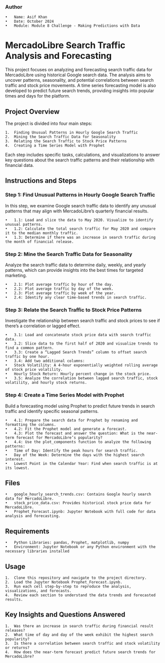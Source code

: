 ### Author

	•	Name: Asif Khan
	•	Date: October 2024
	•	Module: Module 8 Challenge - Making Predictions with Data

# MercadoLibre Search Traffic Analysis and Forecasting

This project focuses on analyzing and forecasting search traffic data for MercadoLibre using historical Google search data. The analysis aims to uncover patterns, seasonality, and potential correlations between search traffic and stock price movements. A time series forecasting model is also developed to predict future search trends, providing insights into popular times and days for the platform.

## Project Overview

The project is divided into four main steps:

	1.	Finding Unusual Patterns in Hourly Google Search Traffic
	2.	Mining the Search Traffic Data for Seasonality
	3.	Relating the Search Traffic to Stock Price Patterns
	4.	Creating a Time Series Model with Prophet

Each step includes specific tasks, calculations, and visualizations to answer key questions about the search traffic patterns and their relationship with financial data.

## Instructions and Steps

### Step 1: Find Unusual Patterns in Hourly Google Search Traffic

In this step, we examine Google search traffic data to identify any unusual patterns that may align with MercadoLibre’s quarterly financial results.

	•	1.1: Load and slice the data to May 2020. Visualize to identify unusual patterns.
	•	1.2: Calculate the total search traffic for May 2020 and compare it to the median monthly traffic.
	•	1.3: Determine if there was an increase in search traffic during the month of financial release.

### Step 2: Mine the Search Traffic Data for Seasonality

Analyze the search traffic data to determine daily, weekly, and yearly patterns, which can provide insights into the best times for targeted marketing.

	•	2.1: Plot average traffic by hour of the day.
	•	2.2: Plot average traffic by day of the week.
	•	2.3: Plot average traffic by week of the year.
	•	2.4: Identify any clear time-based trends in search traffic.

### Step 3: Relate the Search Traffic to Stock Price Patterns

Investigate the relationship between search traffic and stock prices to see if there’s a correlation or lagged effect.

	•	3.1: Load and concatenate stock price data with search traffic data.
	•	3.2: Slice data to the first half of 2020 and visualize trends to find a common pattern.
	•	3.3: Create a “Lagged Search Trends” column to offset search traffic by one hour.
	•	3.4: Add two additional columns:
	•	Stock Volatility: A 4-hour exponentially weighted rolling average of stock price volatility.
	•	Hourly Stock Return: Hourly percent change in the stock price.
	•	3.5: Analyze the correlation between lagged search traffic, stock volatility, and hourly stock returns.

### Step 4: Create a Time Series Model with Prophet

Build a forecasting model using Prophet to predict future trends in search traffic and identify specific seasonal patterns.

	•	4.1: Prepare the search data for Prophet by renaming and formatting the columns.
	•	4.2: Fit the Prophet model and generate a forecast.
	•	4.3: Plot the forecast and answer the question: What is the near-term forecast for MercadoLibre’s popularity?
	•	4.4: Use the plot_components function to analyze the following patterns:
	•	Time of Day: Identify the peak hours for search traffic.
	•	Day of the Week: Determine the days with the highest search interest.
	•	Lowest Point in the Calendar Year: Find when search traffic is at its lowest.

## Files

	•	google_hourly_search_trends.csv: Contains Google hourly search data for MercadoLibre.
	•	stock_price_data.csv: Provides historical stock price data for MercadoLibre.
	•	Prophet_Forecast.ipynb: Jupyter Notebook with full code for data analysis and forecasting.

## Requirements

	•	Python Libraries: pandas, Prophet, matplotlib, numpy
	•	Environment: Jupyter Notebook or any Python environment with the necessary libraries installed

## Usage

	1.	Clone this repository and navigate to the project directory.
	2.	Load the Jupyter Notebook Prophet_Forecast.ipynb.
	3.	Run each cell step-by-step to reproduce the analysis, visualizations, and forecasts.
	4.	Review each section to understand the data trends and forecasted results.

## Key Insights and Questions Answered

	1.	Was there an increase in search traffic during financial result releases?
	2.	What time of day and day of the week exhibit the highest search popularity?
	3.	Is there a correlation between search traffic and stock volatility or returns?
	4.	How does the near-term forecast predict future search trends for MercadoLibre?

